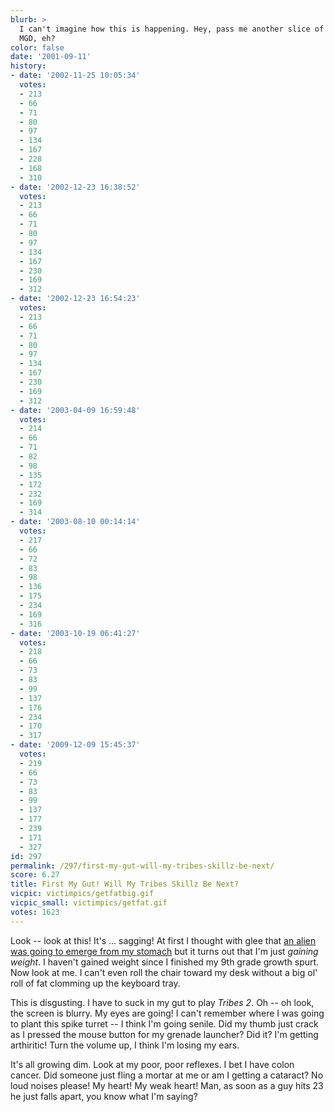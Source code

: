 ```yaml
---
blurb: >
  I can't imagine how this is happening. Hey, pass me another slice of pizza and an
  MGD, eh?
color: false
date: '2001-09-11'
history:
- date: '2002-11-25 10:05:34'
  votes:
  - 213
  - 66
  - 71
  - 80
  - 97
  - 134
  - 167
  - 228
  - 168
  - 310
- date: '2002-12-23 16:38:52'
  votes:
  - 213
  - 66
  - 71
  - 80
  - 97
  - 134
  - 167
  - 230
  - 169
  - 312
- date: '2002-12-23 16:54:23'
  votes:
  - 213
  - 66
  - 71
  - 80
  - 97
  - 134
  - 167
  - 230
  - 169
  - 312
- date: '2003-04-09 16:59:48'
  votes:
  - 214
  - 66
  - 71
  - 82
  - 98
  - 135
  - 172
  - 232
  - 169
  - 314
- date: '2003-08-10 00:14:14'
  votes:
  - 217
  - 66
  - 72
  - 83
  - 98
  - 136
  - 175
  - 234
  - 169
  - 316
- date: '2003-10-19 06:41:27'
  votes:
  - 218
  - 66
  - 73
  - 83
  - 99
  - 137
  - 176
  - 234
  - 170
  - 317
- date: '2009-12-09 15:45:37'
  votes:
  - 219
  - 66
  - 73
  - 83
  - 99
  - 137
  - 177
  - 239
  - 171
  - 327
id: 297
permalink: /297/first-my-gut-will-my-tribes-skillz-be-next/
score: 6.27
title: First My Gut! Will My Tribes Skillz Be Next?
vicpic: victimpics/getfatbig.gif
vicpic_small: victimpics/getfat.gif
votes: 1623
---
```


Look -- look at this! It's ... sagging! At first I thought with glee
that [an alien was going to emerge from my stomach](@/victim/137.md)
but it turns out that I'm just *gaining weight*. I haven't gained weight
since I finished my 9th grade growth spurt. Now look at me. I can't even
roll the chair toward my desk without a big ol' roll of fat clomming up
the keyboard tray.

This is disgusting. I have to suck in my gut to play *Tribes 2*. Oh --
oh look, the screen is blurry. My eyes are going! I can't remember where
I was going to plant this spike turret -- I think I'm going senile. Did
my thumb just crack as I pressed the mouse button for my grenade
launcher? Did it? I'm getting arthiritic! Turn the volume up, I think
I'm losing my ears.

It's all growing dim. Look at my poor, poor reflexes. I bet I have colon
cancer. Did someone just fling a mortar at me or am I getting a
cataract? No loud noises please! My heart! My weak heart! Man, as soon
as a guy hits 23 he just falls apart, you know what I'm saying?